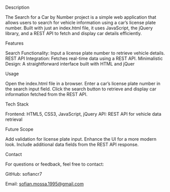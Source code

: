 Description

The Search for a Car by Number project is a simple web application that allows users to search for vehicle information using a car’s license plate number. Built with just an index.html file, it uses JavaScript, the jQuery library, and a REST API to fetch and display car details efficiently.

Features

Search Functionality: Input a license plate number to retrieve vehicle details.
REST API Integration: Fetches real-time data using a REST API.
Minimalistic Design: A straightforward interface built with HTML and jQuer

Usage

Open the index.html file in a browser.
Enter a car’s license plate number in the search input field.
Click the search button to retrieve and display car information fetched from the REST API.

Tech Stack

Frontend: HTML5, CSS3, JavaScript, jQuery
API: REST API for vehicle data retrieval

Future Scope

Add validation for license plate input.
Enhance the UI for a more modern look.
Include additional data fields from the REST API response.

Contact

For questions or feedback, feel free to contact:

GitHub: sofiancr7

Email: sofian.mossa.1995@gmail.com
